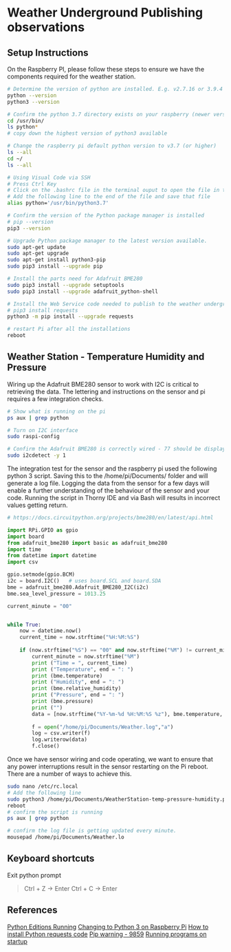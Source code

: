 # Weather Underground Publishing observations

## Setup Instructions

On the Raspberry PI, please follow these steps to ensure we have the components required for the weather station.

```bash
# Determine the version of python are installed. E.g. v2.7.16 or 3.9.4
python --version
python3 --version

# Confirm the python 3.7 directory exists on your raspberry (newer versions may be available via the operating system updates)
cd /usr/bin/
ls python*
# copy down the highest version of python3 available 

# Change the raspberry pi default python version to v3.7 (or higher)
ls --all
cd ~/
ls --all

# Using Visual Code via SSH 
# Press Ctrl Key
# Click on the .bashrc file in the terminal ouput to open the file in the editor.
# Add the following line to the end of the file and save that file
alias python='/usr/bin/python3.7'

# Confirm the version of the Python package manager is installed 
# pip --version
pip3 --version

# Upgrade Python package manager to the latest version available.
sudo apt-get update
sudo apt-get upgrade
sudo apt-get install python3-pip
sudo pip3 install --upgrade pip

# Install the parts need for Adafruit BME280
sudo pip3 install --upgrade setuptools
sudo pip3 install --upgrade adafruit_python-shell

# Install the Web Service code needed to publish to the weather underground.
# pip3 install requests
python3 -m pip install --upgrade requests

# restart Pi after all the installations
reboot
```

## Weather Station - Temperature Humidity and Pressure

Wiring up the Adafruit BME280 sensor to work with I2C is critical to retrieving the data. The lettering and instructions on the sensor and pi requires a few integration checks.

```bash
# Show what is running on the pi 
ps aux | grep python

# Turn on I2C interface
sudo raspi-config

# Confirm the Adafruit BME280 is correctly wired - 77 should be displayed in the grid if your wired correctly
sudo i2cdetect -y 1
```

The integration test for the sensor and the raspberry pi used the following python 3 script. Saving this to the /home/pi/Documents/ folder and will generate a log file. Logging the data from the sensor for a few days will enable a further understanding of the behaviour of the sensor and your code. Running the script in Thorny IDE and via Bash will results in incorrect values getting return.

```python
# https://docs.circuitpython.org/projects/bme280/en/latest/api.html

import RPi.GPIO as gpio
import board
from adafruit_bme280 import basic as adafruit_bme280
import time
from datetime import datetime
import csv

gpio.setmode(gpio.BCM)
i2c = board.I2C()   # uses board.SCL and board.SDA
bme = adafruit_bme280.Adafruit_BME280_I2C(i2c)
bme.sea_level_pressure = 1013.25

current_minute = "00"


while True:
    now = datetime.now()
    current_time = now.strftime("%H:%M:%S")
    
    if (now.strftime("%S") == "00" and now.strftime("%M") != current_minute):
        current_minute = now.strftime("%M")
        print ("Time = ", current_time)
        print ("Temperature", end = ": ")
        print (bme.temperature)
        print ("Humidity", end = ": ")
        print (bme.relative_humidity)
        print ("Pressure", end = ": ")
        print (bme.pressure)
        print ("")
        data = [now.strftime("%Y-%m-%d %H:%M:%S %z"), bme.temperature, bme.relative_humidity, bme.pressure ]
        
        f = open("/home/pi/Documents/Weather.log","a")
        log = csv.writer(f)
        log.writerow(data)
        f.close()

```

Once we have sensor wiring and code operating, we want to ensure that any power interruptions result in the sensor restarting on the Pi reboot. There are a number of ways to achieve this.

```bash 
sudo nano /etc/rc.local
# Add the following line
sudo python3 /home/pi/Documents/WeatherStation-temp-pressure-humidity.py
reboot
# confirm the script is running 
ps aux | grep python

# confirm the log file is getting updated every minute.
mousepad /home/pi/Documents/Weather.lo
```

## Keyboard shortcuts

Exit python prompt

> Ctrl + Z -> Enter
> Ctrl + C -> Enter

## References

[Python Editions Running](https://raspberry-valley.azurewebsites.net/Python-Default-Version/)
[Changing to Python 3 on Raspberry Pi](https://linuxconfig.org/how-to-change-from-default-to-alternative-python-version-on-debian-linux)
[How to install Python requests code](https://stackoverflow.com/questions/23283045/importerror-no-module-named-requests-python-3-4-0/23283081)
[Pip warning - 9859](https://github.com/pypa/pip/issues/9859)
[Running programs on startup](https://www.dexterindustries.com/howto/run-a-program-on-your-raspberry-pi-at-startup/)